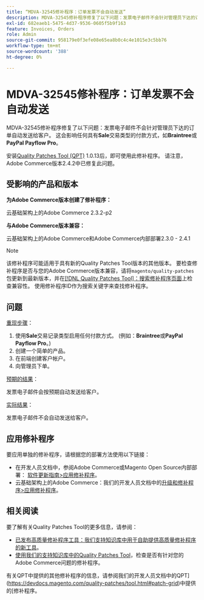 ```yaml
---
title: “MDVA-32545修补程序：订单发票不会自动发送”
description: MDVA-32545修补程序修复了以下问题：发票电子邮件不会针对管理员下达的订单自动发送给客户。 这影响任何具有**Sale**交易类型的支付方式，如**Braintree**或**PayPal Payflow Pro**。
exl-id: 682eaeb1-5475-4d37-9536-0605f5b9f163
feature: Invoices, Orders
role: Admin
source-git-commit: 958179e0f3efe08e65ea8b0c4c4e1015e3c5bb76
workflow-type: tm+mt
source-wordcount: '388'
ht-degree: 0%

---
```


# MDVA-32545修补程序：订单发票不会自动发送

MDVA-32545修补程序修复了以下问题：发票电子邮件不会针对管理员下达的订单自动发送给客户。 这会影响任何具有&#x200B;**Sale**&#x200B;交易类型的付款方式，如&#x200B;**Braintree**&#x200B;或&#x200B;**PayPal Payflow Pro**。

安装[Quality Patches Tool (QPT)](https://devdocs.magento.com/guides/v2.4/comp-mgr/patching.html#mqp) 1.0.13后，即可使用此修补程序。 请注意，Adobe Commerce版本2.4.2中已修复此问题。

## 受影响的产品和版本

**为Adobe Commerce版本创建了修补程序：**

云基础架构上的Adobe Commerce 2.3.2-p2

**与Adobe Commerce版本兼容：**

云基础架构上的Adobe Commerce和Adobe Commerce内部部署2.3.0 - 2.4.1

>[!NOTE]
>
>该修补程序可能适用于具有新的Quality Patches Tool版本的其他版本。 要检查修补程序是否与您的Adobe Commerce版本兼容，请将`magento/quality-patches`包更新到最新版本，并在[[!DNL Quality Patches Tool]：搜索修补程序页面](https://devdocs.magento.com/quality-patches/tool.html#patch-grid)上检查兼容性。 使用修补程序ID作为搜索关键字来查找修补程序。

## 问题

<u>重现步骤</u>：

1. 使用&#x200B;**Sale**&#x200B;交易记录类型启用任何付款方式。 (例如：**Braintree**&#x200B;或&#x200B;**PayPal Payflow Pro**。)
1. 创建一个简单的产品。
1. 在前端创建客户帐户。
1. 向管理员下单。

<u>预期的结果</u>：

发票电子邮件会按预期自动发送给客户。

<u>实际结果</u>：

发票电子邮件不会自动发送给客户。

## 应用修补程序

要应用单独的修补程序，请根据您的部署方法使用以下链接：

* 在开发人员文档中，参阅Adobe Commerce或Magento Open Source内部部署： [软件更新指南>应用修补程序](https://devdocs.magento.com/guides/v2.4/comp-mgr/patching/mqp.html)。
* 云基础架构上的Adobe Commerce：我们的开发人员文档中的[升级和修补程序>应用修补程序](https://devdocs.magento.com/cloud/project/project-patch.html)。

## 相关阅读

要了解有关Quality Patches Tool的更多信息，请参阅：

* [已发布高质量修补程序工具：我们支持知识库中用于自助提供高质量修补程序的新工具](/help/announcements/adobe-commerce-announcements/magento-quality-patches-released-new-tool-to-self-serve-quality-patches.md)。
* [使用我们的支持知识库中的Quality Patches Tool](/help/support-tools/patches-available-in-qpt-tool/check-patch-for-magento-issue-with-magento-quality-patches.md)，检查是否有针对您的Adobe Commerce问题的修补程序。

有关QPT中提供的其他修补程序的信息，请参阅我们的开发人员文档中的QPT](https://devdocs.magento.com/quality-patches/tool.html#patch-grid)中提供的[修补程序。
